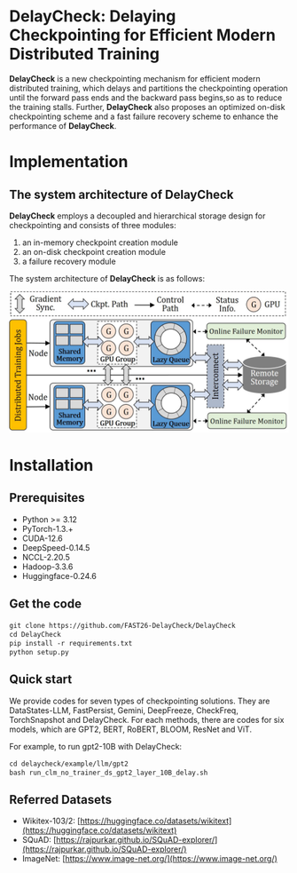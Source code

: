 # DelayCheck: Delaying Checkpointing for Efficient Modern Distributed Training

**DelayCheck** is a new checkpointing mechanism for efficient modern distributed training,
which delays and partitions the checkpointing operation until the forward pass ends and the backward pass begins,so as to reduce the training stalls.
Further, **DelayCheck** also proposes an optimized on-disk checkpointing scheme and a fast failure recovery scheme to enhance the performance of **DelayCheck**.

# Implementation

## The system architecture of DelayCheck
**DelayCheck** employs a decoupled and hierarchical storage design for checkpointing and consists of three modules:

1. an in-memory checkpoint creation module
2. an on-disk checkpoint creation module 
3. a failure recovery module

The system architecture of **DelayCheck** is as follows: 

<center class ='img'>
<img src="checkpoint_workflow_.jpg" width="600px" />
</center>


# Installation

## **Prerequisites**
- Python >= 3.12
- PyTorch-1.3.+
- CUDA-12.6
- DeepSpeed-0.14.5 
- NCCL-2.20.5 
- Hadoop-3.3.6
- Huggingface-0.24.6


## **Get the code**
```shell
git clone https://github.com/FAST26-DelayCheck/DelayCheck
cd DelayCheck
pip install -r requirements.txt
python setup.py
```

## **Quick start**

We provide codes for seven types of checkpointing solutions. They are DataStates-LLM, FastPersist, Gemini, DeepFreeze, CheckFreq, TorchSnapshot and DelayCheck. For each methods, there are codes for six models, which are GPT2, BERT, RoBERT, BLOOM, ResNet and ViT.

For example, to run gpt2-10B with DelayCheck:


```shell
cd delaycheck/example/llm/gpt2
bash run_clm_no_trainer_ds_gpt2_layer_10B_delay.sh
```


## **Referred Datasets**


- Wikitex-103/2: [https://huggingface.co/datasets/wikitext](https://huggingface.co/datasets/wikitext)
- SQuAD: [https://rajpurkar.github.io/SQuAD-explorer/](https://rajpurkar.github.io/SQuAD-explorer/)
- ImageNet: [https://www.image-net.org/](https://www.image-net.org/)



